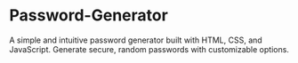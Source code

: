 # Password-Generator
A simple and intuitive password generator built with HTML, CSS, and JavaScript. Generate secure, random passwords with customizable options.

